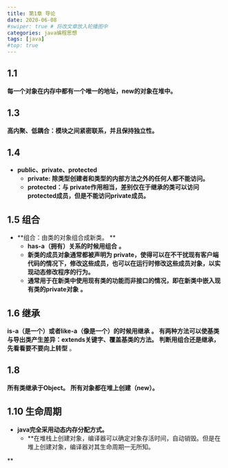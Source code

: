 ```yaml
---
title: 第1章 导论
date: 2020-06-08
#swiper: true # 将改文章放入轮播图中
categories: java编程思想
tags: [java]
#top: true
---
```


## 1.1
**每一个对象在内存中都有一个唯一的地址，new的对象在堆中。**

## 1.3
**高内聚、低耦合：模块之间紧密联系，并且保持独立性。**

## 1.4
- **public、private、protected**
   - **private: 除类型创建者和类型的内部方法之外的任何人都不能访问。**
   - **protected：与 private作用相当，差别仅在于继承的类可以访问 protected成员，但是不能访问private成员。**

## 1.5 组合
- **组合：由类的对象组合成新类。 **
   - **has-a（拥有）关系的时候用组合** **。**
   - **新类的成员对象通常都被声明为 private，使得可以在不干扰现有客户端代码的情况下，修改这些成员，也可以在运行时修改这些成员对象，以实现动态修改程序的行为。**
   - **通常用于在新类中使用现有类的功能而非接口的情况，即在新类中嵌入现有类的private对象** **。**

## 1.6 继承
**is-a（是一个）或者like-a（像是一个）的时候用继承** **。**
**有两种方法可以使基类与导出类产生差异：extends关键字、覆盖基类的方法。**
**判断用组合还是继承，先看看要不要向上转型** 。

## 1.8
**所有类继承于Object。**
**所有对象都在堆上创建（new）。**

## 1.10 生命周期

- **java完全采用动态内存分配方式。**
   - **在堆栈上创建对象，编译器可以确定对象存活时间，自动销毁。但是在堆上创建对象，编译器对其生命周期一无所知。

**
